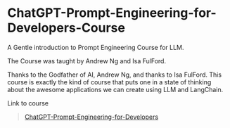 # ChatGPT-Prompt-Engineering-for-Developers-Course

A Gentle introduction to Prompt Engineering Course for LLM.

The Course was taught by Andrew Ng and Isa FulFord.

Thanks to the Godfather of AI, Andrew Ng, and thanks to Isa FulFord. This course is exactly the kind of course that puts one in a state of thinking about the awesome applications we can create using LLM and LangChain.


Link to course
> [ChatGPT-Prompt-Engineering-for-Developers](https://learn.deeplearning.ai/chatgpt-prompt-eng/lesson/1/introduction)
